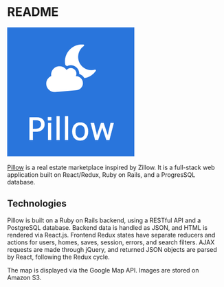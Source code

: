 # README

![Small feed](app/assets/images/logo.jpg)

[Pillow](https://pillow-app.herokuapp.com/#/) is a real estate marketplace inspired by Zillow. It is a full-stack web application built on React/Redux, Ruby on Rails, and a ProgresSQL database.

## Technologies

Pillow is built on a Ruby on Rails backend, using a RESTful API and a PostgreSQL database. Backend data is handled as JSON, and HTML is rendered via React.js. Frontend Redux states have separate reducers and actions for users, homes, saves, session, errors, and search filters. AJAX requests are made through jQuery, and returned JSON objects are parsed by React, following the Redux cycle.

The map is displayed via the Google Map API. Images are stored on Amazon S3.